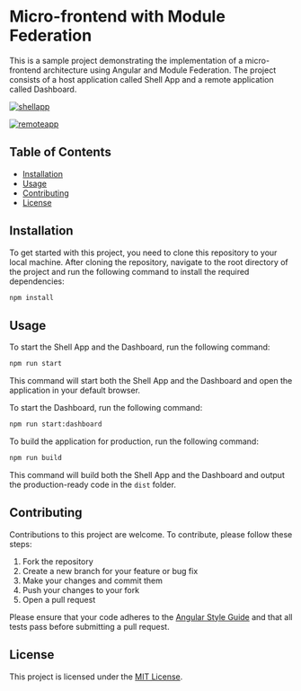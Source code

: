 # Micro-frontend with Module Federation

This is a sample project demonstrating the implementation of a micro-frontend architecture using Angular and Module Federation. The project consists of a host application called Shell App and a remote application called Dashboard.

[![shellapp](https://img.shields.io/badge/App-Shell_(Host)-000?style=for-the-badge&logo=vercel)](https://staging-shell-angular-micro-frontend-with-mfe.vercel.app/)

[![remoteapp](https://img.shields.io/badge/App-Dashboard_(Remote)-000?style=for-the-badge&logo=vercel)](https://staging-angular-micro-frontend-with-mfe.vercel.app/)

## Table of Contents

- [Installation](#installation)
- [Usage](#usage)
- [Contributing](#contributing)
- [License](#license)

## Installation

To get started with this project, you need to clone this repository to your local machine. After cloning the repository, navigate to the root directory of the project and run the following command to install the required dependencies:

```sh
npm install
```

## Usage

To start the Shell App and the Dashboard, run the following command:

```sh
npm run start
```

This command will start both the Shell App and the Dashboard and open the application in your default browser.

To start the Dashboard, run the following command:

```sh
npm run start:dashboard
```

To build the application for production, run the following command:

```sh
npm run build
```

This command will build both the Shell App and the Dashboard and output the production-ready code in the `dist` folder.

## Contributing

Contributions to this project are welcome. To contribute, please follow these steps:

1. Fork the repository
2. Create a new branch for your feature or bug fix
3. Make your changes and commit them
4. Push your changes to your fork
5. Open a pull request

Please ensure that your code adheres to the [Angular Style Guide](https://angular.io/guide/styleguide) and that all tests pass before submitting a pull request.

## License

This project is licensed under the [MIT License](LICENSE).
